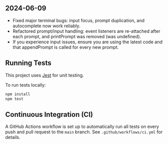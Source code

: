 ## 2024-06-09
- Fixed major terminal bugs: input focus, prompt duplication, and autocomplete now work reliably.
- Refactored prompt/input handling: event listeners are re-attached after each prompt, and printPrompt was removed (was undefined).
- If you experience input issues, ensure you are using the latest code and that appendPrompt is called for every new prompt.

## Running Tests

This project uses [Jest](https://jestjs.io/) for unit testing.

To run tests locally:

```sh
npm install
npm test
```

## Continuous Integration (CI)

A GitHub Actions workflow is set up to automatically run all tests on every push and pull request to the `main` branch. See `.github/workflows/ci.yml` for details. 